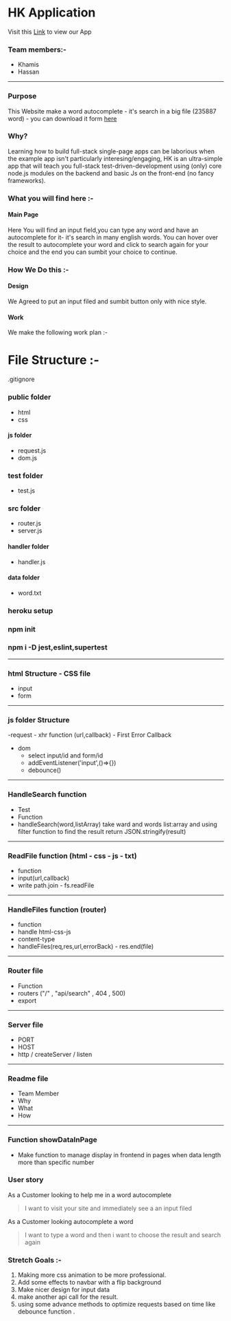 # HK Application

Visit this [Link](https://hk-autocomplete.herokuapp.com/) to view our App

### Team members:-

- Khamis
- Hassan

---

### Purpose

This Website make a word autocomplete - it's search in a big file (235887 word) - you can download it form [here](https://github.com/dwyl/autocomplete/blob/master/words.txt)

### Why?
Learning how to build full-stack single-page apps can be laborious when the example app isn't particularly interesing/engaging, HK is an ultra-simple app that will teach you full-stack test-driven-development using (only) core node.js modules on the backend and basic Js on the front-end (no fancy frameworks).

### What you will find here :-

#### Main Page

Here You will find an input field,you can type any word and have an autocomplete for it- it's search in many english words.
You can hover over the result to autocomplete your word and click to search again for your choice and the end you can sumbit your choice to continue.

### How We Do this :-

#### Design

We Agreed to put an input filed and sumbit button only with nice style.

#### Work
We make the following work plan :-
# File Structure :-
.gitignore
### public folder
  - html
  - css
  #### js folder
  - request.js
  - dom.js
### test folder
  - test.js
### src folder
  - router.js
  - server.js
  #### handler folder
  - handler.js
  #### data folder
  - word.txt

### heroku setup
### npm init
### npm i -D jest,eslint,supertest
----------
### html Structure - CSS file 
  - input
  - form
----------
### js folder Structure
  -request
    - xhr function (url,callback) - First Error Callback
  - dom
    - select input/id and form/id
    - addEventListener('input',()=>{})
    - debounce()
----------
### HandleSearch function
  - Test
  - Function
  - handleSearch(word,listArray) 
  take ward and words list:array and using filter function to find the result
  return JSON.stringify(result)
----------
### ReadFile function (html - css - js - txt)
  - function
  - input(url,callback)
  - write path.join - fs.readFile 
----------
### HandleFiles function (router)
  - function
  - handle html-css-js
  - content-type 
  - handleFiles(req,res,url,errorBack) - res.end(file)
----------
### Router file
 - Function
 - routers ("/" , "api/search" , 404 , 500)
 - export
----------

### Server file
  - PORT
  - HOST
  - http / createServer / listen 
----------
### Readme file
  - Team Member
  - Why 
  - What
  - How
----------
### Function showDataInPage
  - Make function to manage display in frontend in pages when data length more than specific number



### User story

As a Customer looking to help me in a word autocomplete 

> I want to visit your site and immediately see a an input filed

As a Customer looking autocomplete a word

> I want to type a word and then i want to choose the result and search again


### Stretch Goals :-

1. Making more css animation to be more professional.
2. Add some effects to navbar with a flip background
3. Make nicer design for input data
4. make another api call for the result.
5. using some advance methods to optimize requests based on time like debounce function .
